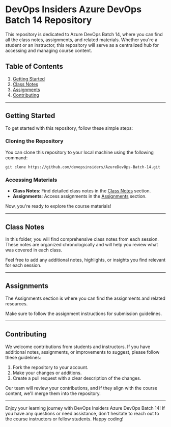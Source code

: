 # DevOps Insiders Azure DevOps Batch 14 Repository

This repository is dedicated to Azure DevOps Batch 14, where you can find all the class notes, assignments, and related materials. Whether you're a student or an instructor, this repository will serve as a centralized hub for accessing and managing course content.

## Table of Contents

1. [Getting Started](#getting-started)
2. [Class Notes](#class-notes)
3. [Assignments](#assignments)
4. [Contributing](#contributing)

---

## Getting Started

To get started with this repository, follow these simple steps:

### Cloning the Repository

You can clone this repository to your local machine using the following command:

```shell
git clone https://github.com/devopsinsiders/AzureDevOps-Batch-14.git
```

### Accessing Materials

* **Class Notes**: Find detailed class notes in the [Class Notes](#class_notes) section.
* **Assignments**: Access assignments in the [Assignments](#assignments) section.

Now, you're ready to explore the course materials!

---

## Class Notes

In this folder, you will find comprehensive class notes from each session. These notes are organized chronologically and will help you review what was covered in each class.

Feel free to add any additional notes, highlights, or insights you find relevant for each session.

---

## Assignments

The Assignments section is where you can find the assignments and related resources.

Make sure to follow the assignment instructions for submission guidelines.

---

## Contributing

We welcome contributions from students and instructors. If you have additional notes, assignments, or improvements to suggest, please follow these guidelines:

1. Fork the repository to your account.
2. Make your changes or additions.
3. Create a pull request with a clear description of the changes.

Our team will review your contributions, and if they align with the course content, we'll merge them into the repository.

---

Enjoy your learning journey with DevOps Insiders Azure DevOps Batch 14! If you have any questions or need assistance, don't hesitate to reach out to the course instructors or fellow students. Happy coding!